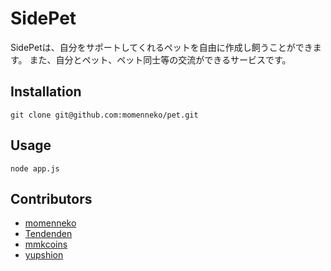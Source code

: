 # SidePet
SidePetは、自分をサポートしてくれるペットを自由に作成し飼うことができます。
また、自分とペット、ペット同士等の交流ができるサービスです。

## Installation
```
git clone git@github.com:momenneko/pet.git
```

## Usage
```
node app.js
```

## Contributors
* [momenneko](https://github.com/momenneko)
* [Tendenden](https://github.com/Tendenden)
* [mmkcoins](https://github.com/mmkcoins)
* [yupshion](https://github.com/yupshion)
